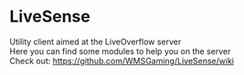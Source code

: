 # LiveSense

Utility client aimed at the LiveOverflow server
<br>Here you can find some modules to help you on the server
<br> Check out:
https://github.com/WMSGaming/LiveSense/wiki



